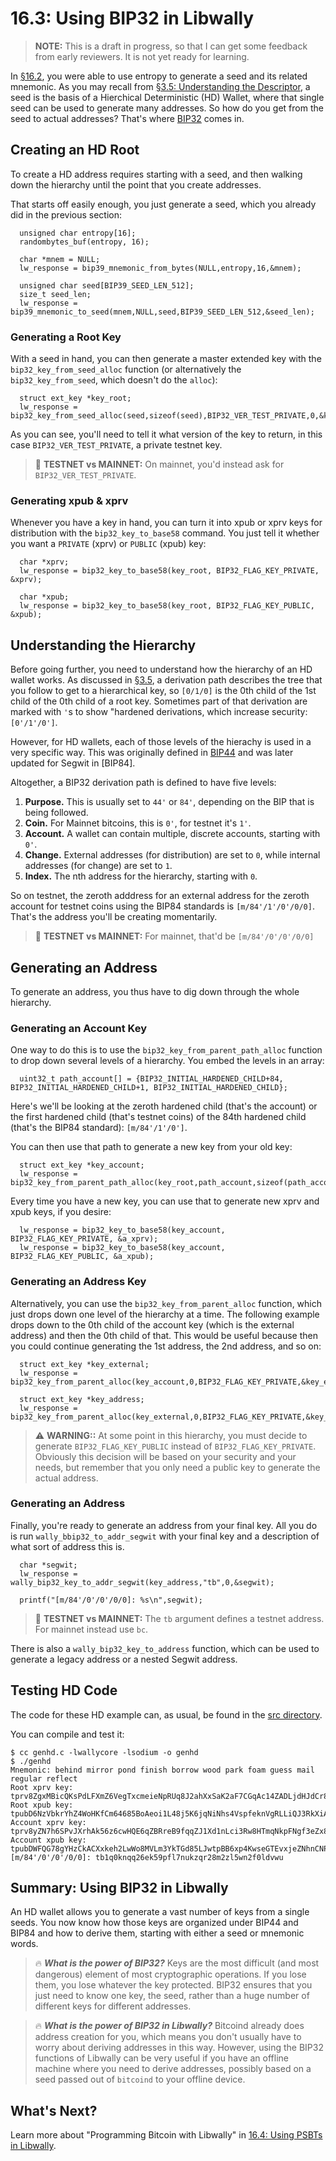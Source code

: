 # 16.3: Using BIP32 in Libwally

> **NOTE:** This is a draft in progress, so that I can get some feedback from early reviewers. It is not yet ready for learning.

In [§16.2](16_2_Using_BIP39_in_Libwally.md), you were able to use entropy to generate a seed and its related mnemonic. As you may recall from [§3.5: Understanding the Descriptor](03_5_Understanding_the_Descriptor.md), a seed is the basis of a Hierchical Deterministic (HD) Wallet, where that single seed can be used to generate many addresses. So how do you get from the seed to actual addresses? That's where [BIP32](https://en.bitcoin.it/wiki/BIP_0032) comes in.

## Creating an HD Root

To create a HD address requires starting with a seed, and then walking down the hierarchy until the point that you create addresses.

That starts off easily enough, you just generate a seed, which you already did in the previous section:
```
  unsigned char entropy[16];  
  randombytes_buf(entropy, 16);

  char *mnem = NULL;
  lw_response = bip39_mnemonic_from_bytes(NULL,entropy,16,&mnem);
  
  unsigned char seed[BIP39_SEED_LEN_512];
  size_t seed_len;  
  lw_response = bip39_mnemonic_to_seed(mnem,NULL,seed,BIP39_SEED_LEN_512,&seed_len);
```
### Generating a Root Key

With a seed in hand, you can then generate a master extended key with the `bip32_key_from_seed_alloc` function (or alternatively the `bip32_key_from_seed`, which doesn't do the `alloc`):
```
  struct ext_key *key_root;  
  lw_response = bip32_key_from_seed_alloc(seed,sizeof(seed),BIP32_VER_TEST_PRIVATE,0,&key_root);
```
As you can see, you'll need to tell it what version of the key to return, in this case `BIP32_VER_TEST_PRIVATE`, a private testnet key.

> :link: **TESTNET vs MAINNET:** On mainnet, you'd instead ask for `BIP32_VER_TEST_PRIVATE`.

### Generating xpub & xprv

Whenever you have a key in hand, you can turn it into xpub or xprv keys for distribution with the `bip32_key_to_base58` command. You just tell it whether you want a `PRIVATE` (xprv) or `PUBLIC` (xpub) key:
```
  char *xprv;
  lw_response = bip32_key_to_base58(key_root, BIP32_FLAG_KEY_PRIVATE, &xprv);

  char *xpub;  
  lw_response = bip32_key_to_base58(key_root, BIP32_FLAG_KEY_PUBLIC, &xpub);
```

## Understanding the Hierarchy

Before going further, you need to understand how the hierarchy of an HD wallet works. As discussed in [§3.5](03_5_Understanding_the_Descriptor.md), a derivation path describes the tree that you follow to get to a hierarchical key, so `[0/1/0]` is the 0th child of the 1st child of the 0th child of a root key. Sometimes part of that derivation are marked with `'`s to show "hardened derivations, which increase security: `[0'/1'/0']`.

However, for HD wallets, each of those levels of the hierachy is used in a very specific way. This was originally defined in [BIP44](https://github.com/bitcoin/bips/blob/master/bip-0044.mediawiki) and was later updated for Segwit in [BIP84].

Altogether, a BIP32 derivation path is defined to have five levels:

1. **Purpose.** This is usually set to `44'` or `84'`, depending on the BIP that is being followed.
2. **Coin.** For Mainnet bitcoins, this is `0'`, for testnet it's `1'`.
3. **Account.** A wallet can contain multiple, discrete accounts, starting with `0'`.
4. **Change.** External addresses (for distribution) are set to `0`, while internal addresses (for change) are set to `1`.
5. **Index.** The nth address for the hierarchy, starting with `0`.

So on testnet, the zeroth adddress for an external address for the zeroth account for testnet coins using the BIP84 standards is `[m/84'/1'/0'/0/0]`. That's the address you'll be creating momentarily.

> :link: **TESTNET vs MAINNET:** For mainnet, that'd be `[m/84'/0'/0'/0/0]`

## Generating an Address

To generate an address, you thus have to dig down through the whole hierarchy.

### Generating an Account Key

One way to do this is to use the `bip32_key_from_parent_path_alloc` function to drop down several levels of a hierarchy. You embed the levels in an array:
```
  uint32_t path_account[] = {BIP32_INITIAL_HARDENED_CHILD+84, BIP32_INITIAL_HARDENED_CHILD+1, BIP32_INITIAL_HARDENED_CHILD};
```
Here's we'll be looking at the zeroth hardened child (that's the account) or the first hardened child (that's testnet coins) of the 84th hardened child (that's the BIP84 standard): `[m/84'/1'/0']`.

You can then use that path to generate a new key from your old key:
```
  struct ext_key *key_account;
  lw_response = bip32_key_from_parent_path_alloc(key_root,path_account,sizeof(path_account),BIP32_FLAG_KEY_PRIVATE,&key_account);
```
Every time you have a new key, you can use that to generate new xprv and xpub keys, if you desire:
```
  lw_response = bip32_key_to_base58(key_account, BIP32_FLAG_KEY_PRIVATE, &a_xprv);
  lw_response = bip32_key_to_base58(key_account, BIP32_FLAG_KEY_PUBLIC, &a_xpub);
```

### Generating an Address Key

Alternatively, you can use the `bip32_key_from_parent_alloc` function, which just drops down one level of the hierarchy at a time. The following example drops down to the 0th child of the account key (which is the external address) and then the 0th child of that. This would be useful because then you could continue generating the 1st address, the 2nd address, and so on:
```
  struct ext_key *key_external;  
  lw_response = bip32_key_from_parent_alloc(key_account,0,BIP32_FLAG_KEY_PRIVATE,&key_external);

  struct ext_key *key_address;  
  lw_response = bip32_key_from_parent_alloc(key_external,0,BIP32_FLAG_KEY_PRIVATE,&key_address);
```
> :warning: **WARNING::** At some point in this hierarchy, you must decide to generate `BIP32_FLAG_KEY_PUBLIC` instead of `BIP32_FLAG_KEY_PRIVATE`. Obviously this decision will be based on your security and your needs, but remember that you only need a public key to generate the actual address.

### Generating an Address

Finally, you're ready to generate an address from your final key. All you do is run `wally_bbip32_to_addr_segwit` with your final key and a description of what sort of address this is.
```
  char *segwit;
  lw_response = wally_bip32_key_to_addr_segwit(key_address,"tb",0,&segwit);

  printf("[m/84'/0'/0'/0/0]: %s\n",segwit);
```  

> :link: **TESTNET vs MAINNET:** The `tb` argument defines a testnet address. For mainnet instead use `bc`.

There is also a `wally_bip32_key_to_address` function, which can be used to generate a legacy address or a nested Segwit address.

## Testing HD Code

The code for these HD example can, as usual, be found in the [src directory](src/16_3_genhd.c).

You can compile and test it:
```
$ cc genhd.c -lwallycore -lsodium -o genhd
$ ./genhd
Mnemonic: behind mirror pond finish borrow wood park foam guess mail regular reflect
Root xprv key: tprv8ZgxMBicQKsPdLFXmZ6VegTxcmeieNpRUq8J2ahXxSaK2aF7CGqAc14ZADLjdHJdCr8oR2Zng9YH1x1A7EBaajQLVGNtxc4YpFejdE3wyj8
Root xpub key: tpubD6NzVbkrYhZ4WoHKfCm64685BoAeoi1L48j5K6jqNiNhs4VspfeknVgRLLiQJ3RkXiA9VxguUjmEwobtmrXNbhXsPHfm9W5HJR9DKRGaGJ2
Account xprv key: tprv8yZN7h6SPvJXrhAk56z6cwHQE6qZBRreB9fqqZJ1Xd1nLci3Rw8HTmqNkpFNgf3eZx8hYzhFWafUhHSt3HgF13aHvCE6kveS7gZAyfQwMDi
Account xpub key: tpubDWFQG78gYHzCkACXxkeh2LwWo8MVLm3YkTGd85LJwtpBB6xp4KwseGTEvxjeZNhnCNPdfZqRcgcZZAka4tD3xGS2J53WKHPMRhG357VKsqT
[m/84'/0'/0'/0/0]: tb1q0knqq26ek59pfl7nukzqr28m2zl5wn2f0ldvwu
```

## Summary: Using BIP32 in Libwally

An HD wallet allows you to generate a vast number of keys from a single seeds. You now know how those keys are organized under BIP44 and BIP84 and how to derive them, starting with either a seed or mnemonic words.

> :fire: ***What is the power of BIP32?*** Keys are the most difficult (and most dangerous) element of most cryptographic operations. If you lose them, you lose whatever the key protected. BIP32 ensures that you just need to know one key, the seed, rather than a huge number of different keys for different addresses.

> :fire: ***What is the power of BIP32 in Libwally?*** Bitcoind already does address creation for you, which means you don't usually have to worry about deriving addresses in this way. However, using the BIP32 functions of Libwally can be very useful if you have an offline machine where you need to derive addresses, possibly based on a seed passed out of `bitcoind` to your offline device.

## What's Next?

Learn more about "Programming Bitcoin with Libwally" in [16.4: Using PSBTs in Libwally](16_4_Using_PSBTs_in_Libwally.md).
